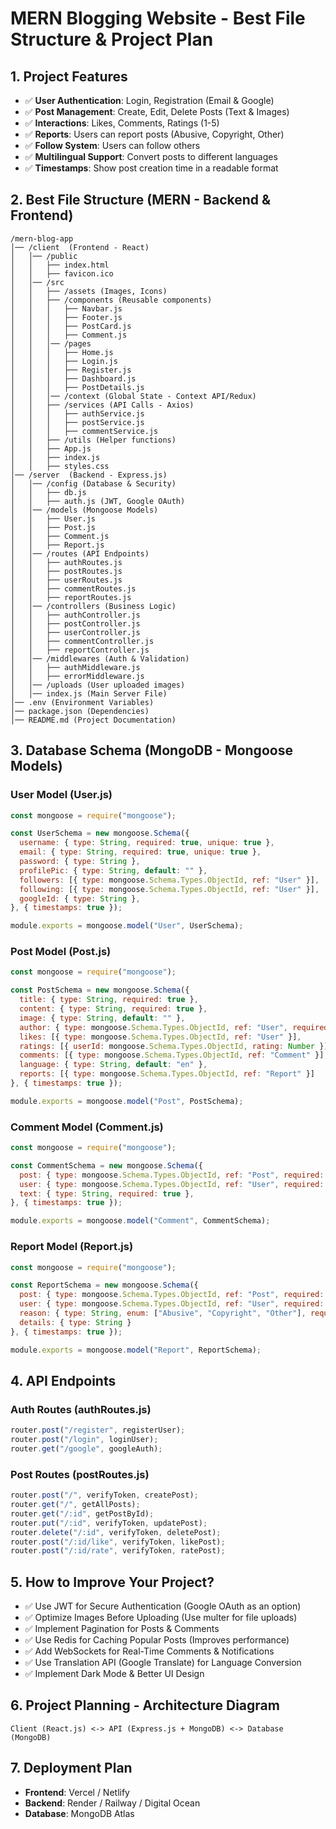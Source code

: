 # MERN Blogging Website - Best File Structure & Project Plan

## 1. Project Features
- ✅ **User Authentication**: Login, Registration (Email & Google)
- ✅ **Post Management**: Create, Edit, Delete Posts (Text & Images)
- ✅ **Interactions**: Likes, Comments, Ratings (1-5)
- ✅ **Reports**: Users can report posts (Abusive, Copyright, Other)
- ✅ **Follow System**: Users can follow others
- ✅ **Multilingual Support**: Convert posts to different languages
- ✅ **Timestamps**: Show post creation time in a readable format

## 2. Best File Structure (MERN - Backend & Frontend)
```
/mern-blog-app
│── /client  (Frontend - React)
│   │── /public
│   │   ├── index.html
│   │   ├── favicon.ico
│   │── /src
│   │   ├── /assets (Images, Icons)
│   │   ├── /components (Reusable components)
│   │   │   ├── Navbar.js
│   │   │   ├── Footer.js
│   │   │   ├── PostCard.js
│   │   │   ├── Comment.js
│   │   │── /pages
│   │   │   ├── Home.js
│   │   │   ├── Login.js
│   │   │   ├── Register.js
│   │   │   ├── Dashboard.js
│   │   │   ├── PostDetails.js
│   │   │── /context (Global State - Context API/Redux)
│   │   ├── /services (API Calls - Axios)
│   │   │   ├── authService.js
│   │   │   ├── postService.js
│   │   │   ├── commentService.js
│   │   ├── /utils (Helper functions)
│   │   ├── App.js
│   │   ├── index.js
│   │   ├── styles.css
│── /server  (Backend - Express.js)
│   │── /config (Database & Security)
│   │   ├── db.js
│   │   ├── auth.js (JWT, Google OAuth)
│   │── /models (Mongoose Models)
│   │   ├── User.js
│   │   ├── Post.js
│   │   ├── Comment.js
│   │   ├── Report.js
│   │── /routes (API Endpoints)
│   │   ├── authRoutes.js
│   │   ├── postRoutes.js
│   │   ├── userRoutes.js
│   │   ├── commentRoutes.js
│   │   ├── reportRoutes.js
│   │── /controllers (Business Logic)
│   │   ├── authController.js
│   │   ├── postController.js
│   │   ├── userController.js
│   │   ├── commentController.js
│   │   ├── reportController.js
│   │── /middlewares (Auth & Validation)
│   │   ├── authMiddleware.js
│   │   ├── errorMiddleware.js
│   │── /uploads (User uploaded images)
│   │── index.js (Main Server File)
│── .env (Environment Variables)
│── package.json (Dependencies)
│── README.md (Project Documentation)
```

## 3. Database Schema (MongoDB - Mongoose Models)
### **User Model (User.js)**
```javascript
const mongoose = require("mongoose");

const UserSchema = new mongoose.Schema({
  username: { type: String, required: true, unique: true },
  email: { type: String, required: true, unique: true },
  password: { type: String },
  profilePic: { type: String, default: "" },
  followers: [{ type: mongoose.Schema.Types.ObjectId, ref: "User" }],
  following: [{ type: mongoose.Schema.Types.ObjectId, ref: "User" }],
  googleId: { type: String },
}, { timestamps: true });

module.exports = mongoose.model("User", UserSchema);
```
### **Post Model (Post.js)**
```javascript
const mongoose = require("mongoose");

const PostSchema = new mongoose.Schema({
  title: { type: String, required: true },
  content: { type: String, required: true },
  image: { type: String, default: "" },
  author: { type: mongoose.Schema.Types.ObjectId, ref: "User", required: true },
  likes: [{ type: mongoose.Schema.Types.ObjectId, ref: "User" }],
  ratings: [{ userId: mongoose.Schema.Types.ObjectId, rating: Number }],
  comments: [{ type: mongoose.Schema.Types.ObjectId, ref: "Comment" }],
  language: { type: String, default: "en" },
  reports: [{ type: mongoose.Schema.Types.ObjectId, ref: "Report" }]
}, { timestamps: true });

module.exports = mongoose.model("Post", PostSchema);
```
### **Comment Model (Comment.js)**
```javascript
const mongoose = require("mongoose");

const CommentSchema = new mongoose.Schema({
  post: { type: mongoose.Schema.Types.ObjectId, ref: "Post", required: true },
  user: { type: mongoose.Schema.Types.ObjectId, ref: "User", required: true },
  text: { type: String, required: true },
}, { timestamps: true });

module.exports = mongoose.model("Comment", CommentSchema);
```
### **Report Model (Report.js)**
```javascript
const mongoose = require("mongoose");

const ReportSchema = new mongoose.Schema({
  post: { type: mongoose.Schema.Types.ObjectId, ref: "Post", required: true },
  user: { type: mongoose.Schema.Types.ObjectId, ref: "User", required: true },
  reason: { type: String, enum: ["Abusive", "Copyright", "Other"], required: true },
  details: { type: String }
}, { timestamps: true });

module.exports = mongoose.model("Report", ReportSchema);
```

## 4. API Endpoints
### **Auth Routes (authRoutes.js)**
```javascript
router.post("/register", registerUser);
router.post("/login", loginUser);
router.get("/google", googleAuth);
```
### **Post Routes (postRoutes.js)**
```javascript
router.post("/", verifyToken, createPost);
router.get("/", getAllPosts);
router.get("/:id", getPostById);
router.put("/:id", verifyToken, updatePost);
router.delete("/:id", verifyToken, deletePost);
router.post("/:id/like", verifyToken, likePost);
router.post("/:id/rate", verifyToken, ratePost);
```

## 5. How to Improve Your Project?
- ✅ Use JWT for Secure Authentication (Google OAuth as an option)
- ✅ Optimize Images Before Uploading (Use multer for file uploads)
- ✅ Implement Pagination for Posts & Comments
- ✅ Use Redis for Caching Popular Posts (Improves performance)
- ✅ Add WebSockets for Real-Time Comments & Notifications
- ✅ Use Translation API (Google Translate) for Language Conversion
- ✅ Implement Dark Mode & Better UI Design

## 6. Project Planning - Architecture Diagram
```
Client (React.js) <-> API (Express.js + MongoDB) <-> Database (MongoDB)
```

## 7. Deployment Plan
- **Frontend**: Vercel / Netlify
- **Backend**: Render / Railway / Digital Ocean
- **Database**: MongoDB Atlas


